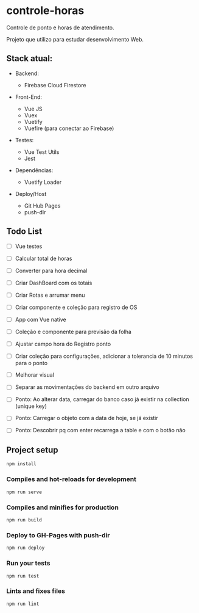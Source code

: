 # controle-horas

Controle de ponto e horas de atendimento.

Projeto que utilizo para estudar desenvolvimento Web.


## Stack atual:
 - Backend:
    - Firebase Cloud Firestore

 - Front-End:
    - Vue JS
    - Vuex
    - Vuetify
    - Vuefire (para conectar ao Firebase)

 - Testes:
    - Vue Test Utils
    - Jest

 - Dependências:
    - Vuetify Loader

 - Deploy/Host
    - Git Hub Pages
    - push-dir


## Todo List

 - [ ] Vue testes
 - [ ] Calcular total de horas
 - [ ] Converter para hora decimal
 - [ ] Criar DashBoard com os totais
 - [ ] Criar Rotas e arrumar menu
 - [ ] Criar componente e coleção para registro de OS
 - [ ] App com Vue native
 - [ ] Coleção e componente para previsão da folha
 - [ ] Ajustar campo hora do Registro ponto
 - [ ] Criar coleção para configurações, adicionar a tolerancia de 10 minutos para o ponto
 - [ ] Melhorar visual
 - [ ] Separar as movimentações do backend em outro arquivo
 - [ ] Ponto: Ao alterar data, carregar do banco caso já existir na collection (unique key)
 - [ ] Ponto: Carregar o objeto com a data de hoje, se já existir
 - [ ] Ponto: Descobrir pq com enter recarrega a table e com o botão não



## Project setup
```
npm install
```

### Compiles and hot-reloads for development
```
npm run serve
```

### Compiles and minifies for production
```
npm run build
```

### Deploy to GH-Pages with push-dir
```
npm run deploy
```

### Run your tests
```
npm run test
```

### Lints and fixes files
```
npm run lint
```
